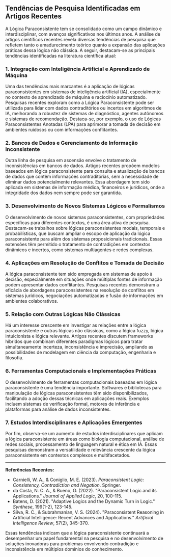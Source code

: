 
## Tendências de Pesquisa Identificadas em Artigos Recentes

A Lógica Paraconsistente tem se consolidado como um campo dinâmico e interdisciplinar, com avanços significativos nos últimos anos. A análise de artigos científicos recentes revela diversas tendências de pesquisa que refletem tanto o amadurecimento teórico quanto a expansão das aplicações práticas dessa lógica não clássica. A seguir, destacam-se as principais tendências identificadas na literatura científica atual:

### 1. **Integração com Inteligência Artificial e Aprendizado de Máquina**

Uma das tendências mais marcantes é a aplicação de lógicas paraconsistentes em sistemas de inteligência artificial (IA), especialmente no contexto de aprendizado de máquina e raciocínio automatizado. Pesquisas recentes exploram como a Lógica Paraconsistente pode ser utilizada para lidar com dados contraditórios ou incertos em algoritmos de IA, melhorando a robustez de sistemas de diagnóstico, agentes autônomos e sistemas de recomendação. Destaca-se, por exemplo, o uso de Lógicas Paraconsistentes Anotadas (LPA) para aprimorar a tomada de decisão em ambientes ruidosos ou com informações conflitantes.

### 2. **Bancos de Dados e Gerenciamento de Informação Inconsistente**

Outra linha de pesquisa em ascensão envolve o tratamento de inconsistências em bancos de dados. Artigos recentes propõem modelos baseados em lógica paraconsistente para consulta e atualização de bancos de dados que contêm informações contraditórias, sem a necessidade de eliminar dados potencialmente relevantes. Essa abordagem tem sido aplicada em sistemas de informação médica, financeiros e jurídicos, onde a integridade dos dados nem sempre pode ser garantida.

### 3. **Desenvolvimento de Novos Sistemas Lógicos e Formalismos**

O desenvolvimento de novos sistemas paraconsistentes, com propriedades específicas para diferentes contextos, é uma área ativa de pesquisa. Destacam-se trabalhos sobre lógicas paraconsistentes modais, temporais e probabilísticas, que buscam ampliar o escopo de aplicação da lógica paraconsistente para além dos sistemas proposicionais tradicionais. Essas extensões têm permitido o tratamento de contradições em contextos dinâmicos e incertos, como sistemas multiagentes e redes complexas.

### 4. **Aplicações em Resolução de Conflitos e Tomada de Decisão**

A lógica paraconsistente tem sido empregada em sistemas de apoio à decisão, especialmente em situações onde múltiplas fontes de informação podem apresentar dados conflitantes. Pesquisas recentes demonstram a eficácia de abordagens paraconsistentes na resolução de conflitos em sistemas jurídicos, negociações automatizadas e fusão de informações em ambientes colaborativos.

### 5. **Relação com Outras Lógicas Não Clássicas**

Há um interesse crescente em investigar as relações entre a lógica paraconsistente e outras lógicas não clássicas, como a lógica fuzzy, lógica intuicionista e lógica relevante. Artigos recentes discutem frameworks híbridos que combinam diferentes paradigmas lógicos para tratar simultaneamente incerteza, inconsistência e imprecisão, ampliando as possibilidades de modelagem em ciência da computação, engenharia e filosofia.

### 6. **Ferramentas Computacionais e Implementações Práticas**

O desenvolvimento de ferramentas computacionais baseadas em lógica paraconsistente é uma tendência importante. Softwares e bibliotecas para manipulação de lógicas paraconsistentes têm sido disponibilizados, facilitando a adoção dessas técnicas em aplicações reais. Exemplos incluem sistemas de verificação formal, motores de inferência e plataformas para análise de dados inconsistentes.

### 7. **Estudos Interdisciplinares e Aplicações Emergentes**

Por fim, observa-se um aumento de estudos interdisciplinares que aplicam a lógica paraconsistente em áreas como biologia computacional, análise de redes sociais, processamento de linguagem natural e ética em IA. Essas pesquisas demonstram a versatilidade e relevância crescente da lógica paraconsistente em contextos complexos e multifacetados.

---

**Referências Recentes:**

- Carnielli, W. A., & Coniglio, M. E. (2023). *Paraconsistent Logic: Consistency, Contradiction and Negation*. Springer.
- da Costa, N. C. A., & Bueno, O. (2022). "Paraconsistent Logic and its Applications." *Journal of Applied Logic*, 20, 100-115.
- Batens, D. (2021). "Adaptive Logics and the Dynamic Turn in Logic." *Synthese*, 199(1-2), 123-145.
- Silva, R. C., & Subrahmanian, V. S. (2024). "Paraconsistent Reasoning in Artificial Intelligence: Recent Advances and Applications." *Artificial Intelligence Review*, 57(2), 345-370.

Essas tendências indicam que a lógica paraconsistente continuará a desempenhar um papel fundamental na pesquisa e no desenvolvimento de soluções inovadoras para problemas envolvendo contradição e inconsistência em múltiplos domínios do conhecimento.
```
